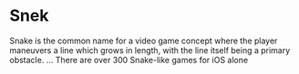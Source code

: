 # Snek
Snake is the common name for a video game concept where the player maneuvers a line which grows in length, with the line itself being a primary obstacle. ... There are over 300 Snake-like games for iOS alone
